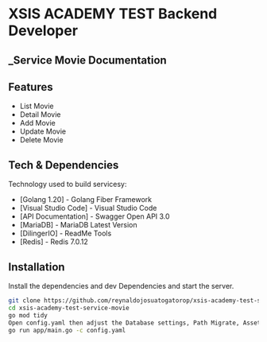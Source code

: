 # XSIS ACADEMY TEST Backend Developer
## _Service Movie Documentation

## Features

- List Movie
- Detail Movie
- Add Movie
- Update Movie
- Delete Movie

## Tech & Dependencies

Technology used to build servicesy:

- [Golang 1.20] - Golang Fiber Framework
- [Visual Studio Code] - Visual Studio Code
- [API Documentation] - Swagger Open API 3.0
- [MariaDB] - MariaDB Latest Version
- [DilingerIO] - ReadMe Tools
- [Redis] - Redis 7.0.12

## Installation

Install the dependencies and dev Dependencies and start the server.

```sh
git clone https://github.com/reynaldojosuatogatorop/xsis-academy-test-service-movie.git
cd xsis-academy-test-service-movie
go mod tidy
Open config.yaml then adjust the Database settings, Path Migrate, Asset URL according to your device settings
go run app/main.go -c config.yaml
```
